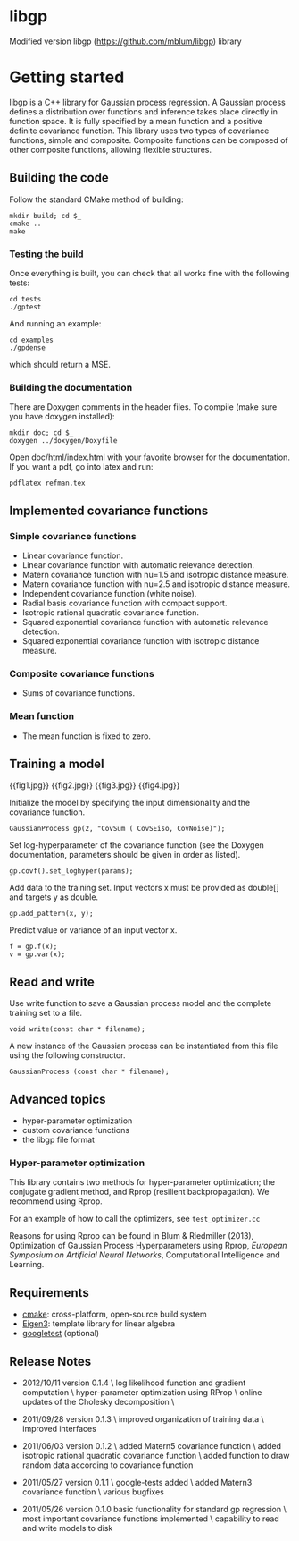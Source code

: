 # libgp
Modified version libgp (https://github.com/mblum/libgp) library

# Getting started

libgp is a C++ library for Gaussian process regression. A Gaussian process defines a distribution over functions and inference takes place directly in function space. It is fully specified by a mean function and a positive definite covariance function. This library uses two types of covariance functions, simple and composite. Composite functions can be composed of other composite functions, allowing flexible structures. 

## Building the code
Follow the standard CMake method of building:

    mkdir build; cd $_
    cmake ..
    make

### Testing the build
Once everything is built, you can check that all works fine with the following tests:

    cd tests
    ./gptest

And running an example:

    cd examples
    ./gpdense

which should return a MSE.

### Building the documentation
There are Doxygen comments in the header files. To compile (make sure you have doxygen installed):

    mkdir doc; cd $_
    doxygen ../doxygen/Doxyfile

Open doc/html/index.html with your favorite browser for the documentation.
If you want a pdf, go into latex and run:

    pdflatex refman.tex

## Implemented covariance functions

### Simple covariance functions

* Linear covariance function.
* Linear covariance function with automatic relevance detection. 
* Matern covariance function with nu=1.5 and isotropic distance measure.
* Matern covariance function with nu=2.5 and isotropic distance measure.
* Independent covariance function (white noise).
* Radial basis covariance function with compact support.
* Isotropic rational quadratic covariance function. 
* Squared exponential covariance function with automatic relevance detection.
* Squared exponential covariance function with isotropic distance measure.

### Composite covariance functions

* Sums of covariance functions.

### Mean function

* The mean function is fixed to zero.

## Training a model

{{fig1.jpg}} {{fig2.jpg}} {{fig3.jpg}} {{fig4.jpg}}

Initialize the model by specifying the input dimensionality and the covariance function.

    GaussianProcess gp(2, "CovSum ( CovSEiso, CovNoise)");

Set log-hyperparameter of the covariance function (see the Doxygen documentation, parameters should be given in order as listed).

    gp.covf().set_loghyper(params);

Add data to the training set. Input vectors x must be provided as double[] and targets y as double.

    gp.add_pattern(x, y);

Predict value or variance of an input vector x. 

    f = gp.f(x);
    v = gp.var(x);

## Read and write

Use write function to save a Gaussian process model and the complete training set to a file.

    void write(const char * filename);

A new instance of the Gaussian process can be instantiated from this file using the following constructor.

    GaussianProcess (const char * filename);

## Advanced topics

* hyper-parameter optimization
* custom covariance functions
* the libgp file format

### Hyper-parameter optimization

This library contains two methods for hyper-parameter optimization; the conjugate
gradient method, and Rprop (resilient backpropagation). We recommend using Rprop.

For an example of how to call the optimizers, see `test_optimizer.cc`

Reasons for using Rprop can be found in Blum & Riedmiller (2013),
Optimization of Gaussian Process Hyperparameters using Rprop, *European Symposium
on Artificial Neural Networks*, Computational Intelligence and Learning.


## Requirements

* [cmake](http://www.cmake.org/): cross-platform, open-source build system
* [Eigen3](http://eigen.tuxfamily.org/): template library for linear algebra
* [googletest](http://code.google.com/p/googletest) (optional)

## Release Notes

* 2012/10/11 version 0.1.4 \\
  log likelihood function and gradient computation \\
  hyper-parameter optimization using RProp \\
  online updates of the Cholesky decomposition \\

* 2011/09/28 version 0.1.3 \\
  improved organization of training data \\
  improved interfaces
  
* 2011/06/03 version 0.1.2 \\
  added Matern5 covariance function \\
  added isotropic rational quadratic covariance function \\
  added function to draw random data according to covariance function 
 
* 2011/05/27 version 0.1.1 \\
  google-tests added \\
  added Matern3 covariance function \\
  various bugfixes

* 2011/05/26 version 0.1.0
  basic functionality for standard gp regression \\
  most important covariance functions implemented \\
  capability to read and write models to disk 

